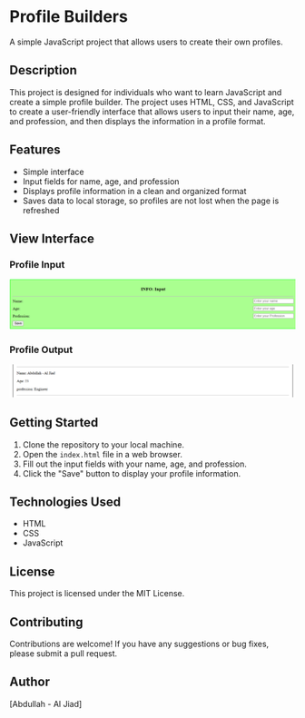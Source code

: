**Profile Builders**
=====================

A simple JavaScript project that allows users to create their own profiles.

**Description**
---------------

This project is designed for individuals who want to learn JavaScript and create a simple profile builder. The project uses HTML, CSS, and JavaScript to create a user-friendly interface that allows users to input their name, age, and profession, and then displays the information in a profile format.

**Features**
------------

* Simple interface
* Input fields for name, age, and profession
* Displays profile information in a clean and organized format
* Saves data to local storage, so profiles are not lost when the page is refreshed

**View Interface**
--------------

### Profile Input

![Profile Builder Interface](https://github.com/ajjiadd/ProfileBuilders/raw/main/assets/input.png?raw=true)

### Profile Output

![Profile Output](https://github.com/ajjiadd/ProfileBuilders/raw/main/assets/output.png?raw=true)

**Getting Started**
-------------------

1. Clone the repository to your local machine.
2. Open the `index.html` file in a web browser.
3. Fill out the input fields with your name, age, and profession.
4. Click the "Save" button to display your profile information.

**Technologies Used**
--------------------

* HTML
* CSS
* JavaScript

**License**
----------

This project is licensed under the MIT License.

**Contributing**
--------------

Contributions are welcome! If you have any suggestions or bug fixes, please submit a pull request.

**Author**
----------

[Abdullah - Al Jiad]
